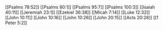 [[Psalms 78:52]]
[[Psalms 80:1]]
[[Psalms 95:7]]
[[Psalms 100:3]]
[[Isaiah 40:11]]
[[Jeremiah 23:1]]
[[Ezekiel 36:38]]
[[Micah 7:14]]
[[Luke 12:32]]
[[John 10:11]]
[[John 10:16]]
[[John 10:26]]
[[John 20:15]]
[[Acts 20:28]]
[[1 Peter 5:2]]
